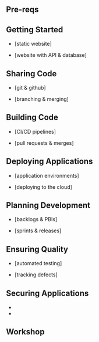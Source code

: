 

## Pre-reqs

## Getting Started

- [static website]

- [website with API & database]

## Sharing Code

- [git & github]

- [branching & merging]

## Building Code

- [CI/CD pipelines]

- [pull requests & merges]

## Deploying Applications

- [application environments]

- [deploying to the cloud]

## Planning Development

- [backlogs & PBIs]

- [sprints & releases]

## Ensuring Quality

- [automated testing]

- [tracking defects]


## Securing Applications

- 

- 

## Workshop
